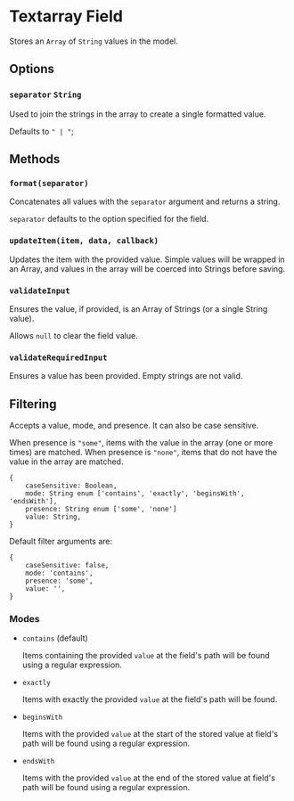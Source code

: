 # Textarray Field

Stores an `Array` of `String` values in the model.

## Options

### `separator` `String`

Used to join the strings in the array to create a single formatted value.

Defaults to `" | "`;

## Methods

### `format(separator)`

Concatenates all values with the `separator` argument and returns a string.

`separator` defaults to the option specified for the field.

### `updateItem(item, data, callback)`

Updates the item with the provided value. Simple values will be wrapped in an Array, and values in the array will be coerced into Strings before saving.

### `validateInput`

Ensures the value, if provided, is an Array of Strings (or a single String value).

Allows `null` to clear the field value.

### `validateRequiredInput`

Ensures a value has been provided. Empty strings are not valid.

## Filtering

Accepts a value, mode, and presence. It can also be case sensitive.

When presence is `"some"`, items with the value in the array (one or more times) are matched. When presence is `"none"`, items that do not have the value in the array are matched.

```
{
	caseSensitive: Boolean,
	mode: String enum ['contains', 'exactly', 'beginsWith', 'endsWith'],
	presence: String enum ['some', 'none']
	value: String,
}
```

Default filter arguments are:

```
{
	caseSensitive: false,
	mode: 'contains',
	presence: 'some',
	value: '',
}
```

### Modes

* `contains` (default)

  Items containing the provided `value` at the field's path will be found using a regular expression.

* `exactly`

  Items with exactly the provided `value` at the field's path will be found.

* `beginsWith`

  Items with the provided `value` at the start of the stored value at field's path will be found using a regular expression.

* `endsWith`

  Items with the provided `value` at the end of the stored value at field's path will be found using a regular expression.
